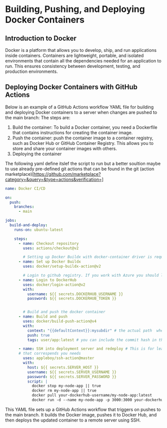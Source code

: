 # Building, Pushing, and Deploying Docker Containers

## Introduction to Docker

Docker is a platform that allows you to develop, ship, and run applications inside containers. Containers are lightweight, portable, and isolated environments that contain all the dependencies needed for an application to run. This ensures consistency between development, testing, and production environments.

## Deploying Docker Containers with GitHub Actions

Below is an example of a GitHub Actions workflow YAML file for building and deploying Docker containers to a server when changes are pushed to the main branch:
The steps are:
1. Build the container: To build a Docker container, you need a Dockerfile that contains instructions for creating the container image.
2. Push the container: push the container image to a container registry, such as Docker Hub or GitHub Container Registry. This allows you to store and share your container images with others.
3. Deploying the container

The following yaml define itslef the script to run but a better soultion maybe to use already pre-defined git actions that can be found in the git (action marketplace)[https://github.com/marketplace?category=&query=&type=actions&verification=]
```yaml
name: Docker CI/CD

on:
  push:
    branches:
      - main

jobs:
  build-and-deploy:
    runs-on: ubuntu-latest

    steps:
      - name: Checkout repository
        uses: actions/checkout@v2

        # Setting up Docker Buildx with docker-container driver is required so u can use the docker commends
      - name: Set up Docker Buildx
        uses: docker/setup-buildx-action@v2

        # Login to github registry. If you work with Azure you should log to Azure registry... 
      - name: Login to DockerHub
        uses: docker/login-action@v2
        with:
          username: ${{ secrets.DOCKERHUB_USERNAME }}
          password: ${{ secrets.DOCKERHUB_TOKEN }}


        # Build and push the docker container 
      - name: Build and push
        uses: docker/build-push-action@v4
        with:
          context: "{{defaultContext}}:mysubdir" # the actual path  where the Dockerfile and any other necessary files for building the Docker image are located. 
          push: true
          tags: user/app:latest # you can include the commit hash in the tag, it will be always unique

      - name: SSH into deployment server and redeploy # This is for learning purpose. Use a pre-defined git action
      # that correspends you needs
        uses: appleboy/ssh-action@master
        with:
          host: ${{ secrets.SERVER_HOST }}
          username: ${{ secrets.SERVER_USERNAME }}
          password: ${{ secrets.SERVER_PASSWORD }}
          script: |
            docker stop my-node-app || true
            docker rm my-node-app || true
            docker pull your-dockerhub-username/my-node-app:latest
            docker run -d --name my-node-app -p 3000:3000 your-dockerhub-username/my-node-app:latest
```

This YAML file sets up a GitHub Actions workflow that triggers on pushes to the main branch. It builds the Docker image, pushes it to Docker Hub, and then deploys the updated container to a remote server using SSH.
